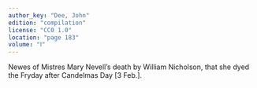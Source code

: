 ```yaml
---
author_key: "Dee, John"
edition: "compilation"
license: "CC0 1.0"
location: "page 183"
volume: "Ⅰ"
---
```

Newes of Mistres Mary Nevell’s death by William Nicholson, that she dyed the
Fryday after Candelmas Day [3 Feb.].
